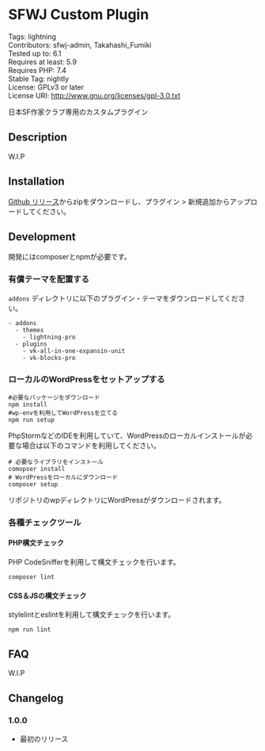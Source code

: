 # SFWJ Custom Plugin

Tags: lightning  
Contributors: sfwj-admin, Takahashi_Fumiki  
Tested up to: 6.1  
Requires at least: 5.9  
Requires PHP: 7.4  
Stable Tag: nightly  
License: GPLv3 or later  
License URI: http://www.gnu.org/licenses/gpl-3.0.txt

日本SF作家クラブ専用のカスタムプラグイン

## Description

W.I.P

## Installation

[Github リリース](https://github.com/sfwj-admin/sfwj-web/releases/)からzipをダウンロードし、プラグイン > 新規追加からアップロードしてください。

## Development

開発にはcomposerとnpmが必要です。

### 有償テーマを配置する

`addons` ディレクトリに以下のプラグイン・テーマをダウンロードしてください。

```
- addons
  - themes
    - lightning-pro
  - plugins
    - vk-all-in-one-expansin-unit
    - vk-blocks-pro
```

### ローカルのWordPressをセットアップする

```
#必要なパッケージをダウンロード
npm install
#wp-envを利用してWordPressを立てる
npm run setup
```

PhpStormなどのIDEを利用していて、WordPressのローカルインストールが必要な場合は以下のコマンドを利用してください。

```
# 必要なライブラリをインストール
comopser install
# WordPressをローカルにダウンロード
composer setup
```

リポジトリのwpディレクトリにWordPressがダウンロードされます。

### 各種チェックツール

#### PHP構文チェック

PHP CodeSnifferを利用して構文チェックを行います。

```
composer lint
```

#### CSS＆JSの構文チェック

stylelintとeslintを利用して構文チェックを行います。

```
npm run lint
```

## FAQ

W.I.P

## Changelog

### 1.0.0

* 最初のリリース
